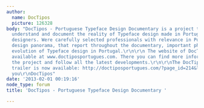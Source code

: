 ```yaml
---
author:
  name: DocTipos
  picture: 126328
body: "DocTipos - Portuguese Typeface Design Documentary is a project that aims to
  understand and document the reality of Typeface design made in Portugal by Portuguese
  designers. Were carefully selected professionals with relevance in Portuguese Typeface
  design panorama, that report throughout the documentary, important phases of the
  evolution of Typeface design in Portugal.\r\n\r\n The website of DocTipos is now
  available at www.doctiposportugues.com. There you can find more information about
  the project and follow all the latest developments.\r\n\r\nThe DocTipos official
  trailer is now available: http://doctiposportugues.com/?page_id=214&lang=en\r\n\r\nThank
  you\r\nDocTipos"
date: '2013-02-01 00:19:16'
node_type: forum
title: 'DocTipos - Portuguese Typeface Design Documentary '

---
```


